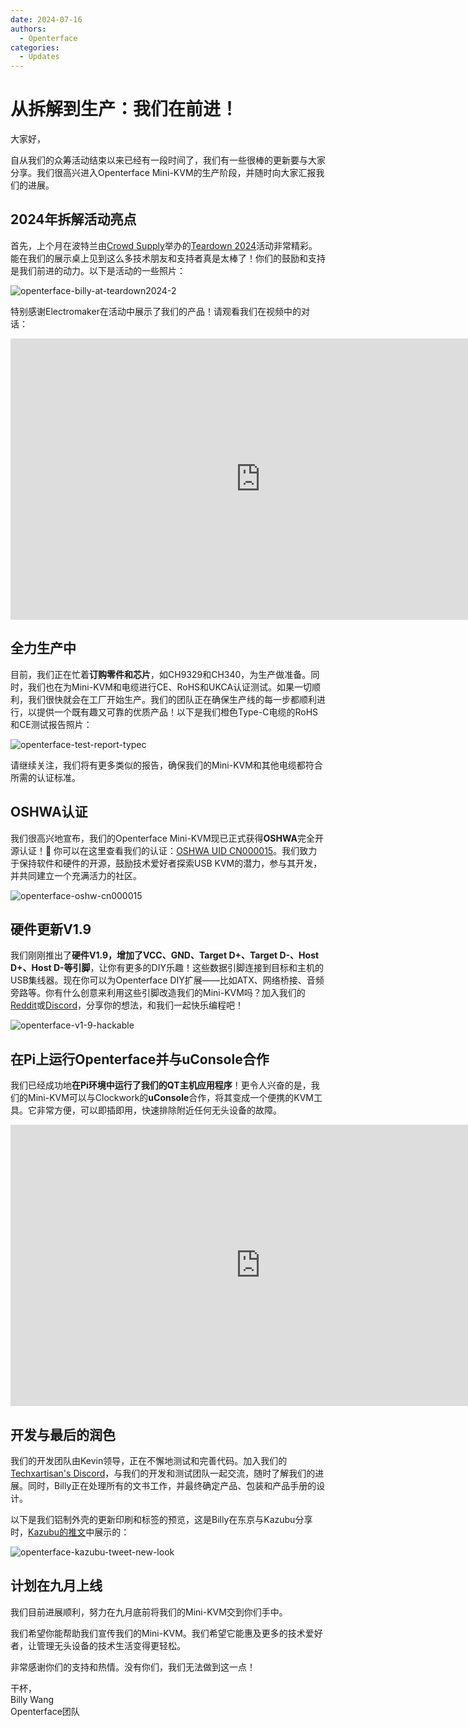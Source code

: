 ```yaml
---
date: 2024-07-16
authors:
  - Openterface
categories:
  - Updates
---
```

# 从拆解到生产：我们在前进！

大家好，

自从我们的众筹活动结束以来已经有一段时间了，我们有一些很棒的更新要与大家分享。我们很高兴进入Openterface Mini-KVM的生产阶段，并随时向大家汇报我们的进展。

## 2024年拆解活动亮点

首先，上个月在波特兰由[Crowd Supply](https://www.crowdsupply.com/teardown/portland-2024)举办的[Teardown 2024](https://x.com/TechxArtisan/status/1810619822948090092)活动非常精彩。能在我们的展示桌上见到这么多技术朋友和支持者真是太棒了！你们的鼓励和支持是我们前进的动力。以下是活动的一些照片：

![openterface-billy-at-teardown2024-2](https://www.crowdsupply.com/img/f0a2/16c34150-c59a-40d0-ab77-7c5dada8f0a2/openterface-billy-at-teardown2024-2_jpg_gallery-lg.jpg)

特别感谢Electromaker在活动中展示了我们的产品！请观看我们在视频中的对话：

<iframe width="800" height="450" src="https://www.youtube.com/embed/K0EuMSQEwKo" title="YouTube video player" frameborder="0" allow="accelerometer; autoplay; clipboard-write; encrypted-media; gyroscope; picture-in-picture; web-share" allowfullscreen></iframe>

## 全力生产中

目前，我们正在忙着**订购零件和芯片**，如CH9329和CH340，为生产做准备。同时，我们也在为Mini-KVM和电缆进行CE、RoHS和UKCA认证测试。如果一切顺利，我们很快就会在工厂开始生产。我们的团队正在确保生产线的每一步都顺利进行，以提供一个既有趣又可靠的优质产品！以下是我们橙色Type-C电缆的RoHS和CE测试报告照片：

![openterface-test-report-typec](https://www.crowdsupply.com/img/8d57/cd1d5f8e-820b-40c2-b758-1f075e2e8d57/openterface-test-report-typec_jpg_gallery-lg.jpg)

请继续关注，我们将有更多类似的报告，确保我们的Mini-KVM和其他电缆都符合所需的认证标准。

## OSHWA认证

我们很高兴地宣布，我们的Openterface Mini-KVM现已正式获得**OSHWA**完全开源认证！🥳 你可以在这里查看我们的认证：[OSHWA UID CN000015](https://certification.oshwa.org/cn000015.html)。我们致力于保持软件和硬件的开源，鼓励技术爱好者探索USB KVM的潜力，参与其开发，并共同建立一个充满活力的社区。

![openterface-oshw-cn000015](https://www.crowdsupply.com/img/925a/fbf33f8d-0c0d-405e-bb34-6e0038c9925a/openterface-oshw-cn000015_jpg_md-xl.jpg)

## 硬件更新V1.9

我们刚刚推出了**硬件V1.9，增加了VCC、GND、Target D+、Target D-、Host D+、Host D-等引脚**，让你有更多的DIY乐趣！这些数据引脚连接到目标和主机的USB集线器。现在你可以为Openterface DIY扩展——比如ATX、网络桥接、音频旁路等。你有什么创意来利用这些引脚改造我们的Mini-KVM吗？加入我们的[Reddit](/reddit)或[Discord](/discord)，分享你的想法，和我们一起快乐编程吧！

![openterface-v1-9-hackable](https://www.crowdsupply.com/img/caf8/7b5bb696-2342-487a-b0e8-aa137e6dcaf8/openterface-v1-9-hackable_jpg_md-xl.jpg)

## 在Pi上运行Openterface并与uConsole合作

我们已经成功地**在Pi环境中运行了我们的QT主机应用程序**！更令人兴奋的是，我们的Mini-KVM可以与Clockwork的**uConsole**合作，将其变成一个便携的KVM工具。它非常方便，可以即插即用，快速排除附近任何无头设备的故障。

<iframe width="800" height="450" src="https://www.youtube.com/embed/n7k_FwgM9kA" title="YouTube video player" frameborder="0" allow="accelerometer; autoplay; clipboard-write; encrypted-media; gyroscope; picture-in-picture; web-share" allowfullscreen></iframe>

## 开发与最后的润色

我们的开发团队由Kevin领导，正在不懈地测试和完善代码。加入我们的[Techxartisan's Discord](/discord)，与我们的开发和测试团队一起交流，随时了解我们的进展。同时，Billy正在处理所有的文书工作，并最终确定产品、包装和产品手册的设计。

以下是我们铝制外壳的更新印刷和标签的预览，这是Billy在东京与Kazubu分享时，[Kazubu的推文](https://x.com/_kazubu/status/1803442407800971612)中展示的：

![openterface-kazubu-tweet-new-look](https://www.crowdsupply.com/img/a680/71cdf2d7-27a3-4b93-8271-b3e82229a680/openterface-kazubu-tweet-new-look_jpg_md-xl.jpg)

## 计划在九月上线

我们目前进展顺利，努力在九月底前将我们的Mini-KVM交到你们手中。

我们希望你能帮助我们宣传我们的Mini-KVM。我们希望它能惠及更多的技术爱好者，让管理无头设备的技术生活变得更轻松。

非常感谢你们的支持和热情。没有你们，我们无法做到这一点！

干杯，  
Billy Wang  
Openterface团队

